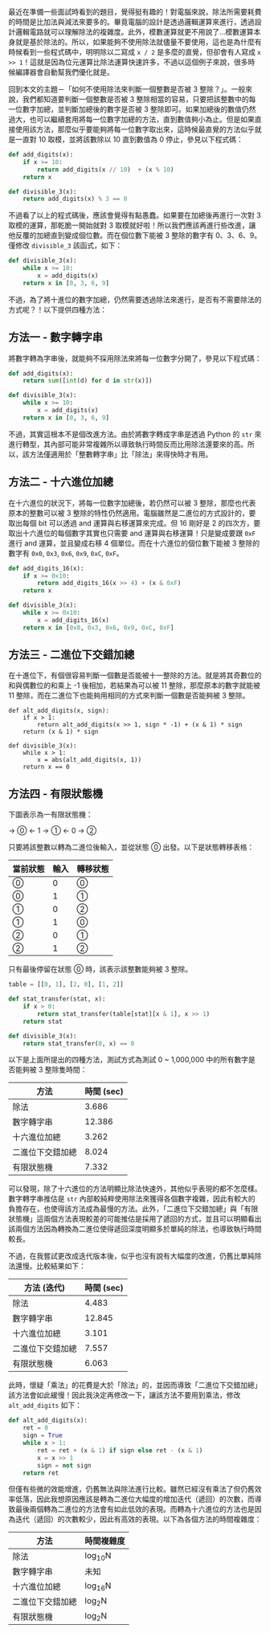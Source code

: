 <!--
[date]: 2013-12-14
[title]: 如何不使用除法來判斷一個整數是否被 3 整除
[name]: how-to-check-integer-is-divisible-by-3-without-division-operation
[tag]: number theory | 數論, finite state machine | 有限狀態機, hexadecimal | 十六進制
-->

最近在準備一些面試時看到的題目，覺得挺有趣的！對電腦來說，除法所需要耗費的時間是比加法與減法來要多的。畢竟電腦的設計是透過邏輯運算來進行，透過設計邏輯電路就可以理解除法的複雜度。此外，模數運算就更不用說了...模數運算本身就是基於除法的。所以，如果能夠不使用除法就儘量不要使用，這也是為什麼有時候看到一些程式碼中，明明除以二寫成 `x / 2` 是多麼的直覺，但卻會有人寫成 `x >> 1`！這就是因為位元運算比除法運算快速許多，不過以這個例子來說，很多時候編譯器會自動幫我們優化就是。

回到本文的主題－「如何不使用除法來判斷一個整數是否被 3 整除？」。一般來說，我們都知道要判斷一個整數是否被 3 整除相當的容易，只要把該整數中的每一位數字加總，並判斷加總後的數字是否被 3 整除即可。如果加總後的數值仍然過大，也可以繼續套用將每一位數字加總的方法，直到數值夠小為止。但是如果直接使用該方法，那麼似乎要能夠將每一位數字取出來，這時候最直覺的方法似乎就是一直對 10 取模，並將該數除以 10 直到數值為 0 停止，參見以下程式碼：

```Python
def add_digits(x):
	if x >= 10:
		return add_digits(x // 10)  + (x % 10)
	return x

def divisible_3(x):
	return add_digits(x) % 3 == 0
```

不過看了以上的程式碼後，應該會覺得有點愚蠢。如果要在加總後再進行一次對 3 取模的運算，那乾脆一開始就對 3 取模就好啦！所以我們應該再進行些改進，讓他反覆的加總直到變成個位數。而在個位數下能被 3 整除的數字有 0、3、6、9。僅修改 `divisible_3` 該函式，如下：

```Python
def divisible_3(x):
	while x >= 10:
		x = add_digits(x)
	return x in [0, 3, 6, 9]
```

不過，為了將十進位的數字加總，仍然需要透過除法來進行，是否有不需要除法的方式呢？！以下提供四種方法：

方法一 - 數字轉字串
-------------------

將數字轉為字串後，就能夠不採用除法來將每一位數字分開了，參見以下程式碼：

```Python
def add_digits(x):
	return sum([int(d) for d in str(x)])

def divisible_3(x):
	while x >= 10:
		x = add_digits(x)
	return x in [0, 3, 6, 9]
```

不過，其實這根本不是個改進方法。由於將數字轉成字串是透過 Python 的 `str` 來進行轉型，其內部可能非常複雜所以導致執行時間反而比用除法還要來的高。所以，該方法僅適用於「整數轉字串」比「除法」來得快時才有用。

方法二 - 十六進位加總
---------------------

在十六進位的狀況下，將每一位數字加總後，若仍然可以被 3 整除，那麼也代表原本的整數可以被 3 整除的特性仍然適用。電腦雖然是二進位的方式設計的，要取出每個 bit 可以透過 and 運算與右移運算來完成。但 16 剛好是 2 的四次方，要取出十六進位的每個數字其實也只需要 and 運算與右移運算！只是變成要跟 `0xF` 進行 and 運算，並且變成右移 4 個單位。而在十六進位的個位數下能被 3 整除的數字有 `0x0`, `0x3`, `0x6`, `0x9`, `0xC`, `0xF`。

```Python
def add_digits_16(x):
	if x >= 0x10:
		return add_digits_16(x >> 4) + (x & 0xF)
	return x

def divisible_3(x):
	while x >= 0x10:
		x = add_digits_16(x)
	return x in [0x0, 0x3, 0x6, 0x9, 0xC, 0xF]
```

方法三 - 二進位下交錯加總
-------------------------

在十進位下，有個很容易判斷一個數是否能被十一整除的方法。就是將其奇數位的和與偶數位的和乘上 -1 後相加，若結果為可以被 11 整除，那麼原本的數字就能被 11 整除，而在二進位下也能夠用相同的方式來判斷一個數是否能夠被 3 整除。

```
def alt_add_digits(x, sign):
	if x > 1:
		return alt_add_digits(x >> 1, sign * -1) + (x & 1) * sign
	return (x & 1) * sign

def divisible_3(x):
	while x > 1:
		x = abs(alt_add_digits(x, 1))
	return x == 0
```

方法四 - 有限狀態機
-------------------

下圖表示為一有限狀態機：

→ ⓪ ← 1 → ① ← 0 → ②

只要將該整數以轉為二進位後輸入，並從狀態 ⓪ 出發。以下是狀態轉移表格：

當前狀態 | 輸入 | 轉移狀態
-------- | ---- | --------
⓪        | 0    | ⓪
⓪        | 1    | ①
①        | 0    | ②
①        | 1    | ⓪
②        | 0    | ①
②        | 1    | ②

只有最後停留在狀態 ⓪ 時，該表示該整數能夠被 3 整除。

```Python
table = [[0, 1], [2, 0], [1, 2]]

def stat_transfer(stat, x):
	if x > 0:
		return stat_transfer(table[stat][x & 1], x >> 1)
	return stat

def divisible_3(x):
	return stat_transfer(0, x) == 0
```

以下是上面所提出的四種方法，測試方式為測試 0 ~ 1,000,000 中的所有數字是否能夠被 3 整除隻時間：

方法 | 時間 (sec)
---- | ----
除法 | 3.686
數字轉字串 | 12.386
十六進位加總 | 3.262
二進位下交錯加總 | 8.024
有限狀態機 | 7.332

可以發現，除了十六進位的方法明顯比除法快速外，其他似乎表現的都不怎麼樣。數字轉字串推估是 `str` 內部較純粹使用除法來獲得各個數字複雜，因此有較大的負擔存在，也使得該方法成為最慢的方法。此外，「二進位下交錯加總」與「有限狀態機」這兩個方法表現較差的可能推估是採用了遞回的方式，並且可以明顯看出該兩個方法因為轉換為二進位使得遞回深度明顯多於單純的除法，也導致執行時間較長。

不過，在我嘗試更改成迭代版本後，似乎也沒有說有大幅度的改進，仍舊比單純除法還慢。比較結果如下：

方法 (迭代) | 時間 (sec)
---- | ----
除法 | 4.483
數字轉字串 | 12.845
十六進位加總 | 3.101
二進位下交錯加總 | 7.557
有限狀態機 | 6.063

此時，懷疑「乘法」的花費是大於「除法」的，並因而導致「二進位下交錯加總」該方法會如此緩慢！因此我決定再修改一下，讓該方法不要用到乘法，修改 `alt_add_digits` 如下：

```Python
def alt_add_digits(x):
	ret = 0
	sign = True
	while x > 1:
		ret = ret + (x & 1) if sign else ret - (x & 1)
		x = x >> 1
		sign = not sign
	return ret
```

但僅有些微的效能增進，仍舊無法與除法進行比較。雖然已經沒有乘法了但仍舊效率低落，因此我想原因應該是轉為二進位大幅度的增加迭代（遞回）的次數，而導致最後兩個轉為二進位的方法會有如此低效的表現。而轉為十六進位的方法也是因為迭代（遞回）的次數較少，因此有高效的表現。以下為各個方法的時間複雜度：

方法 | 時間複雜度
---- | ----
除法 | log<sub>10</sub>N
數字轉字串 | 未知
十六進位加總 | log<sub>16</sub>N
二進位下交錯加總 | log<sub>2</sub>N
有限狀態機 | log<sub>2</sub>N

